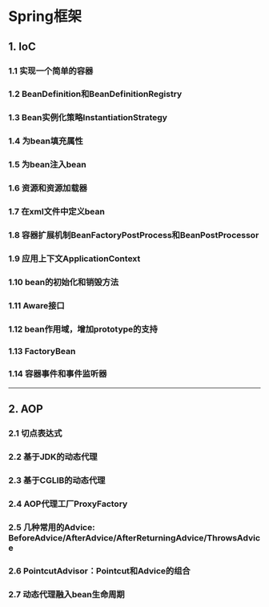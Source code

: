 # Spring框架

##  1. IoC
###   1.1 实现一个简单的容器
###  1.2 BeanDefinition和BeanDefinitionRegistry
###  1.3 Bean实例化策略InstantiationStrategy
###  1.4 为bean填充属性
###  1.5 为bean注入bean
###  1.6 资源和资源加载器
###  1.7 在xml文件中定义bean
###   1.8 容器扩展机制BeanFactoryPostProcess和BeanPostProcessor
###   1.9 应用上下文ApplicationContext
###  1.10 bean的初始化和销毁方法
### 1.11 Aware接口
###  1.12 bean作用域，增加prototype的支持
###   1.13 FactoryBean
###  1.14 容器事件和事件监听器



---

##  2. AOP
###  2.1 切点表达式
### 2.2 基于JDK的动态代理
###  2.3 基于CGLIB的动态代理
###  2.4 AOP代理工厂ProxyFactory
###   2.5 几种常用的Advice: BeforeAdvice/AfterAdvice/AfterReturningAdvice/ThrowsAdvice
###  2.6 PointcutAdvisor：Pointcut和Advice的组合
###  2.7 动态代理融入bean生命周期